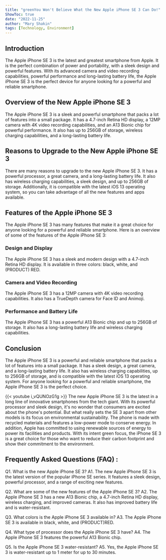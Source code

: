 ```yaml
---
title: "greenYou Won't Believe What the New Apple iPhone SE 3 Can Do!"
ShowToc: true 
date: "2022-11-25"
author: "Mary Shakin" 
tags: [Technology, Environment]
---
```

## Introduction 

The Apple iPhone SE 3 is the latest and greatest smartphone from Apple. It is the perfect combination of power and portability, with a sleek design and powerful features. With its advanced camera and video recording capabilities, powerful performance and long-lasting battery life, the Apple iPhone SE 3 is the perfect device for anyone looking for a powerful and reliable smartphone. 

## Overview of the New Apple iPhone SE 3 

The Apple iPhone SE 3 is a sleek and powerful smartphone that packs a lot of features into a small package. It has a 4.7-inch Retina HD display, a 12MP camera with 4K video recording capabilities, and an A13 Bionic chip for powerful performance. It also has up to 256GB of storage, wireless charging capabilities, and a long-lasting battery life. 

## Reasons to Upgrade to the New Apple iPhone SE 3 

There are many reasons to upgrade to the new Apple iPhone SE 3. It has a powerful processor, a great camera, and a long-lasting battery life. It also has wireless charging capabilities, a sleek design, and up to 256GB of storage. Additionally, it is compatible with the latest iOS 13 operating system, so you can take advantage of all the new features and apps available. 

## Features of the Apple iPhone SE 3 

The Apple iPhone SE 3 has many features that make it a great choice for anyone looking for a powerful and reliable smartphone. Here is an overview of some of the features of the Apple iPhone SE 3: 

### Design and Display 

The Apple iPhone SE 3 has a sleek and modern design with a 4.7-inch Retina HD display. It is available in three colors: black, white, and (PRODUCT) RED. 

### Camera and Video Recording 

The Apple iPhone SE 3 has a 12MP camera with 4K video recording capabilities. It also has a TrueDepth camera for Face ID and Animoji. 

### Performance and Battery Life 

The Apple iPhone SE 3 has a powerful A13 Bionic chip and up to 256GB of storage. It also has a long-lasting battery life and wireless charging capabilities. 

## Conclusion 

The Apple iPhone SE 3 is a powerful and reliable smartphone that packs a lot of features into a small package. It has a sleek design, a great camera, and a long-lasting battery life. It also has wireless charging capabilities, up to 256GB of storage, and is compatible with the latest iOS 13 operating system. For anyone looking for a powerful and reliable smartphone, the Apple iPhone SE 3 is the perfect choice.

{{< youtube i_vQUNOzG1g >}} 
The new Apple iPhone SE 3 is the latest in a long line of innovative smartphones from the tech giant. With its powerful processor and sleek design, it's no wonder that consumers are excited about the phone's potential. But what really sets the SE 3 apart from other models is its focus on environmental sustainability. The phone is made with recycled materials and features a low-power mode to conserve energy. In addition, Apple has committed to using renewable sources of energy to power its facilities and products. With its intent green focus, the iPhone SE 3 is a great choice for those who want to reduce their carbon footprint and show their commitment to the environment.

## Frequently Asked Questions (FAQ) :
Q1. What is the new Apple iPhone SE 3?
A1. The new Apple iPhone SE 3 is the latest version of the popular iPhone SE series. It features a sleek design, powerful processor, and a range of exciting new features.

Q2. What are some of the new features of the Apple iPhone SE 3?
A2. The Apple iPhone SE 3 has a new A13 Bionic chip, a 4.7-inch Retina HD display, wireless charging, and improved cameras. It also has improved battery life and is water-resistant.

Q3. What colors is the Apple iPhone SE 3 available in?
A3. The Apple iPhone SE 3 is available in black, white, and (PRODUCT)RED.

Q4. What type of processor does the Apple iPhone SE 3 have?
A4. The Apple iPhone SE 3 features the powerful A13 Bionic chip.

Q5. Is the Apple iPhone SE 3 water-resistant?
A5. Yes, the Apple iPhone SE 3 is water-resistant up to 1 meter for up to 30 minutes.


